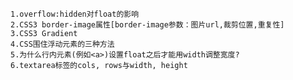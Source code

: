     1.overflow:hidden对float的影响
    2.CSS3 border-image属性[border-image参数：图片url,裁剪位置,重复性]
    3.CSS3 Gradient
    4.CSS围住浮动元素的三种方法
    5.为什么行内元素(例如<a>)设置float之后才能用width调整宽度?
    6.textarea标签的cols, rows与width, height
